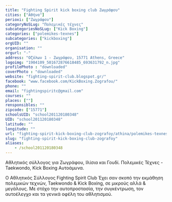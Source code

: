 ```yaml
---
title: "Fighting Spirit kick boxing club Ζωγράφου"
cities: ["Αθήνα"]
perioxi: ["Ζωγράφου"]
categoryNoSLug: "Πολεμικές τέχνες"
subcategoriesNoSLug: ["Kick Boxing"]
categories: ["polemikes-texnes"]
subcategories: ["kickboxing"]
orgUID: ""
organisation: ""
orgurl: "-"
address: "Οζόλων 1 - Ζωγράφου, 15771 Athens, Greece"
logoimg: "1904109_501672876618485_693631792_n.jpg"
profilePhoto : "downloaded"
coverPhoto : "downloaded"
website: "fighting-spirit-club.blogspot.gr/"
facebook: "www.facebook.com/KickBoxing.Zografou/"
phone: ""
email: "fightingspiritc@gmail.com"
courses: ""
places: [""]
rensponsibles: ""
zipcode: ["15771"]
schoolsUID: "school201120180348"
UID: "school201120180348"
latitude: ""
longitude: ""
url: "fighting-spirit-kick-boxing-club-zografoy/athina/polemikes-texnes/kickboxing"
slug: "fighting-spirit-kick-boxing-club-zografoy"
aliases:
    - /school201120180348
---
```



Αθλητικός σύλλογος για Ζωγράφου, Ιλίσια και Γουδί. Πολεμικές Τέχνες - Taekwondo, Kick Boxing Αυτοάμυνα.

Ο Αθλητικός Σύλλογος Fighting Spirit Club Έχει σαν σκοπό την εκμάθηση πολεμικών τεχνών, Taekwondo &amp; Kick Boxing, σε μικρούς αλλά &amp; μεγάλους. Με στόχο την αυτοπροστασία, την συγκέντρωση, τον αυτοέλεγχο και τα γενικά οφέλη του αθλητισμού.